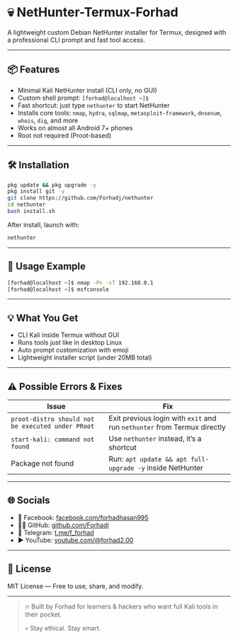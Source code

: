 # 💀 NetHunter-Termux-Forhad

A lightweight custom Debian NetHunter installer for Termux, designed with a professional CLI prompt and fast tool access.

---

## 📦 Features

* Minimal Kali NetHunter install (CLI only, no GUI)
* Custom shell prompt: `[forhad@localhost ~]$`
* Fast shortcut: just type `nethunter` to start NetHunter
* Installs core tools: `nmap`, `hydra`, `sqlmap`, `metasploit-framework`, `dnsenum`, `whois`, `dig`, and more
* Works on almost all Android 7+ phones
* Root not required (Proot-based)

---

## 🛠️ Installation

```bash
pkg update && pkg upgrade -y
pkg install git -y
git clone https://github.com/Forhadj/nethunter
cd nethunter
bash install.sh
```

After install, launch with:

```bash
nethunter
```

---

## 🚀 Usage Example

```bash
[forhad@localhost ~]$ nmap -Pn -sT 192.168.0.1
[forhad@localhost ~]$ msfconsole
```

---

## 💡 What You Get

* CLI Kali inside Termux without GUI
* Runs tools just like in desktop Linux
* Auto prompt customization with emoji
* Lightweight installer script (under 20MB total)

---

## ⚠️ Possible Errors & Fixes

| Issue                                             | Fix                                                                      |
| ------------------------------------------------- | ------------------------------------------------------------------------ |
| `proot-distro should not be executed under PRoot` | Exit previous login with `exit` and run `nethunter` from Termux directly |
| `start-kali: command not found`                   | Use `nethunter` instead, it’s a shortcut                                 |
| Package not found                                 | Run: `apt update && apt full-upgrade -y` inside NetHunter                |

---

## 🌐 Socials

* 📘 Facebook: [facebook.com/forhadhasan995](https://facebook.com/forhadhasan995)
* 🧑‍💻 GitHub: [github.com/Forhadj](https://github.com/Forhadj)
* 📢 Telegram: [t.me/f\_forhad](https://t.me/f_forhad)
* ▶️ YouTube: [youtube.com/@forhad2.00](https://youtube.com/@forhad2.00)

---

## 📄 License

MIT License — Free to use, share, and modify.

---

> 🔥 Built by Forhad for learners & hackers who want full Kali tools in their pocket.
>
> 💀 Stay ethical. Stay smart.
